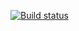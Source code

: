 [![Build status](https://ci.appveyor.com/api/projects/status/61w482xv0bqrgcvl?svg=true)](https://ci.appveyor.com/project/BanzayMV/rest)

